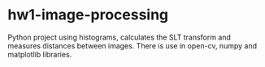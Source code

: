# hw1-image-processing

Python project using histograms, calculates the SLT transform and measures distances between images.
There is use in open-cv, numpy and matplotlib libraries.
